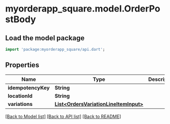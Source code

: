 # myorderapp_square.model.OrderPostBody

## Load the model package
```dart
import 'package:myorderapp_square/api.dart';
```

## Properties
Name | Type | Description | Notes
------------ | ------------- | ------------- | -------------
**idempotencyKey** | **String** |  | [optional] 
**locationId** | **String** |  | [optional] 
**variations** | [**List&lt;OrdersVariationLineItemInput&gt;**](OrdersVariationLineItemInput.md) |  | [optional] 

[[Back to Model list]](../README.md#documentation-for-models) [[Back to API list]](../README.md#documentation-for-api-endpoints) [[Back to README]](../README.md)


